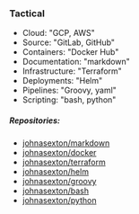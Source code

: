 ### Tactical
* Cloud: "GCP, AWS"
* Source: "GitLab, GitHub"
* Containers: "Docker Hub"
* Documentation: "markdown"
* Infrastructure: "Terraform"
* Deployments: "Helm"
* Pipelines: "Groovy, yaml"
* Scripting: "bash, python"

##### Repositories:
* [johnasexton/markdown](https://github.com/johnasexton/markdown)
* [johnasexton/docker](https://github.com/johnasexton/docker)
* [johnasexton/terraform](https://github.com/johnasexton/terraform)
* [johnasexton/helm](https://github.com/johnasexton/helm)
* [johnasexton/groovy](https://github.com/johnasexton/groovy)
* [johnasexton/bash](https://github.com/johnasexton/bash)
* [johnasexton/python](https://github.com/johnasexton/python)
